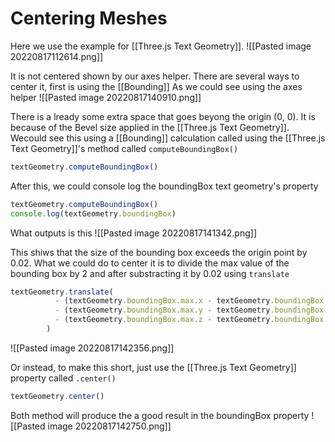 # Centering Meshes
Here we use the example for [[Three.js Text Geometry]]. 
![[Pasted image 20220817112614.png]]

It is not centered shown by our axes helper. 
There are several ways to center it, first is using the [[Bounding]]
As we could see using the axes helper
![[Pasted image 20220817140910.png]]

There is a lready some extra space that goes beyong the origin (0, 0). It is because of the Bevel size applied in the [[Three.js Text Geometry]]. Wecould see this using a [[Bounding]] calculation called using the [[Three.js Text Geometry]]'s method called `computeBoundingBox()`

```js
textGeometry.computeBoundingBox()
```

After this, we could console log the boundingBox text geometry's property
```js
textGeometry.computeBoundingBox()
console.log(textGeometry.boundingBox)
```

What outputs is this
![[Pasted image 20220817141342.png]]

This shiws that the size of the bounding box exceeds the origin point by 0.02. What we could do to center it is to divide the max value of the bounding box by 2 and after substracting it by 0.02 using `translate`

```js
textGeometry.translate(
          - (textGeometry.boundingBox.max.x - textGeometry.boundingBox.min.x) * 0.5,
          - (textGeometry.boundingBox.max.y - textGeometry.boundingBox.min.y) * 0.5,
          - (textGeometry.boundingBox.max.z - textGeometry.boundingBox.min.z) * 0.5
        )
```

![[Pasted image 20220817142356.png]]


Or instead, to make this short, just use the [[Three.js Text Geometry]] property called `.center()`
```js
textGeometry.center()
```

Both method will produce the a good result in the boundingBox property
![[Pasted image 20220817142750.png]]

